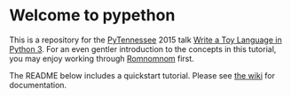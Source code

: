 # Welcome to pypethon

This is a repository for the [PyTennessee](https://www.pytennessee.org) 2015 talk [Write a Toy Language in Python 3](https://www.pytennessee.org/schedule/presentation/50/). For an even gentler introduction to the concepts in this tutorial, you may enjoy working through [Romnomnom](https://github.com/tsclausing/romnomnom) first.

The README below includes a quickstart tutorial. Please see [the wiki](https://github.com/tsclausing/pypethon/wiki) for documentation.
